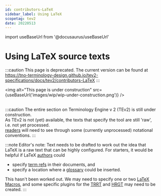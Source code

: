 ```yaml
---
id: contributors-LaTeX
sidebar_label: Using LaTeX
scopetag: tev2
date: 20220513
---
```


import useBaseUrl from '@docusaurus/useBaseUrl'

# Using LaTeX source texts

:::caution
This page is deprecated. The current version can be found at https://tno-terminology-design.github.io/tev2-specifications/docs/tev2/contributors-LaTeX
:::

<img
  alt="This page is under construction"
  src={useBaseUrl('images/wip/wip-under-construction.png')}
/><br/><br/>

:::caution
The entire section on Terminology Engine v 2 (TEv2) is still under construction.<br/>
As TEv2 is not (yet) available, the texts that specify the tool are still 'raw', i.e. not yet processed.<br/>[readers](@) will need to see through some (currently unprocessed) notational conventions.
:::

:::note Editor's note:
Text needs to be drafted to work out the idea that LaTeX is a raw text that can be highly configured. For starters, it would be helpful if LaTeX [authors](@) could
- specify [term refs](@) in their documents, and
- specify a location where a [glossary](@) could be inserted.

This hasn't been worked out. We may need to specify one or two [LaTeX Macros](https://en.wikibooks.org/wiki/LaTeX/Macros), and some specific plugins for the [TRRT](@) and [HRGT](@) may need to be created.
:::
